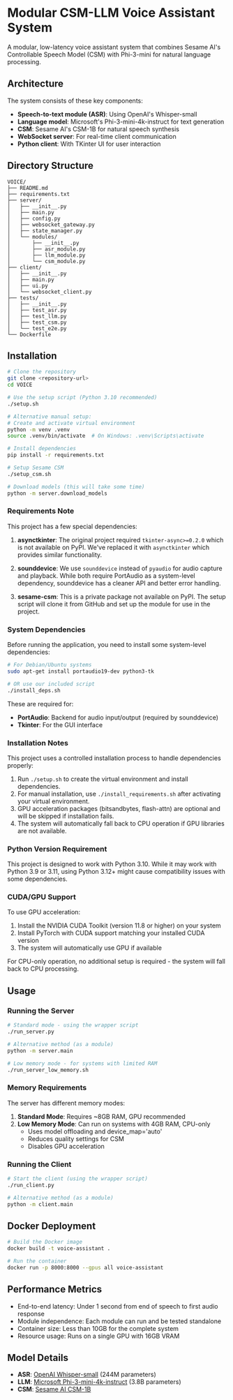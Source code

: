 # Modular CSM-LLM Voice Assistant System

A modular, low-latency voice assistant system that combines Sesame AI's Controllable Speech Model (CSM) with Phi-3-mini for natural language processing.

## Architecture

The system consists of these key components:

- **Speech-to-text module (ASR)**: Using OpenAI's Whisper-small
- **Language model**: Microsoft's Phi-3-mini-4k-instruct for text generation
- **CSM**: Sesame AI's CSM-1B for natural speech synthesis
- **WebSocket server**: For real-time client communication
- **Python client**: With TKinter UI for user interaction

## Directory Structure

```
VOICE/
├── README.md
├── requirements.txt
├── server/
│   ├── __init__.py
│   ├── main.py
│   ├── config.py
│   ├── websocket_gateway.py
│   ├── state_manager.py
│   └── modules/
│       ├── __init__.py
│       ├── asr_module.py
│       ├── llm_module.py
│       └── csm_module.py
├── client/
│   ├── __init__.py
│   ├── main.py
│   ├── ui.py
│   └── websocket_client.py
├── tests/
│   ├── __init__.py
│   ├── test_asr.py
│   ├── test_llm.py
│   ├── test_csm.py
│   └── test_e2e.py
└── Dockerfile
```

## Installation

```bash
# Clone the repository
git clone <repository-url>
cd VOICE

# Use the setup script (Python 3.10 recommended)
./setup.sh

# Alternative manual setup:
# Create and activate virtual environment
python -m venv .venv
source .venv/bin/activate  # On Windows: .venv\Scripts\activate

# Install dependencies
pip install -r requirements.txt

# Setup Sesame CSM
./setup_csm.sh

# Download models (this will take some time)
python -m server.download_models
```

### Requirements Note

This project has a few special dependencies:

1. **asynctkinter**: The original project required `tkinter-async>=0.2.0` which is not available on PyPI. We've replaced it with `asynctkinter` which provides similar functionality.

2. **sounddevice**: We use `sounddevice` instead of `pyaudio` for audio capture and playback. While both require PortAudio as a system-level dependency, sounddevice has a cleaner API and better error handling.

3. **sesame-csm**: This is a private package not available on PyPI. The setup script will clone it from GitHub and set up the module for use in the project.

### System Dependencies

Before running the application, you need to install some system-level dependencies:

```bash
# For Debian/Ubuntu systems
sudo apt-get install portaudio19-dev python3-tk

# OR use our included script
./install_deps.sh
```

These are required for:
- **PortAudio**: Backend for audio input/output (required by sounddevice)
- **Tkinter**: For the GUI interface

### Installation Notes

This project uses a controlled installation process to handle dependencies properly:

1. Run `./setup.sh` to create the virtual environment and install dependencies.
2. For manual installation, use `./install_requirements.sh` after activating your virtual environment.
3. GPU acceleration packages (bitsandbytes, flash-attn) are optional and will be skipped if installation fails.
4. The system will automatically fall back to CPU operation if GPU libraries are not available.

### Python Version Requirement

This project is designed to work with Python 3.10. While it may work with Python 3.9 or 3.11, using Python 3.12+ might cause compatibility issues with some dependencies.

### CUDA/GPU Support

To use GPU acceleration:

1. Install the NVIDIA CUDA Toolkit (version 11.8 or higher) on your system
2. Install PyTorch with CUDA support matching your installed CUDA version
3. The system will automatically use GPU if available

For CPU-only operation, no additional setup is required - the system will fall back to CPU processing.

## Usage

### Running the Server

```bash
# Standard mode - using the wrapper script
./run_server.py

# Alternative method (as a module)
python -m server.main

# Low memory mode - for systems with limited RAM
./run_server_low_memory.sh
```

### Memory Requirements

The server has different memory modes:

1. **Standard Mode**: Requires ~8GB RAM, GPU recommended
2. **Low Memory Mode**: Can run on systems with 4GB RAM, CPU-only
   - Uses model offloading and device_map='auto'
   - Reduces quality settings for CSM
   - Disables GPU acceleration

### Running the Client

```bash
# Start the client (using the wrapper script)
./run_client.py

# Alternative method (as a module)
python -m client.main
```

## Docker Deployment

```bash
# Build the Docker image
docker build -t voice-assistant .

# Run the container
docker run -p 8000:8000 --gpus all voice-assistant
```

## Performance Metrics

- End-to-end latency: Under 1 second from end of speech to first audio response
- Module independence: Each module can run and be tested standalone
- Container size: Less than 10GB for the complete system
- Resource usage: Runs on a single GPU with 16GB VRAM

## Model Details

- **ASR**: [OpenAI Whisper-small](https://huggingface.co/openai/whisper-small) (244M parameters)
- **LLM**: [Microsoft Phi-3-mini-4k-instruct](https://huggingface.co/microsoft/phi-3-mini-4k-instruct) (3.8B parameters)
- **CSM**: [Sesame AI CSM-1B](https://huggingface.co/sesame/csm-1b)
